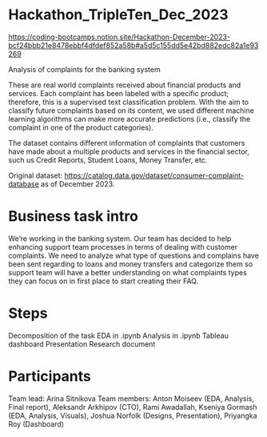 # Hackathon_TripleTen_Dec_2023
https://coding-bootcamps.notion.site/Hackathon-December-2023-bcf24bbb21e8478ebbf4dfdef852a58b#a5d5c155dd5e42bd882edc82a1e93269

Analysis of complaints for the banking system

These are real world complaints received about financial products and services. Each complaint has been labeled with a specific product; therefore, this is a supervised text classification problem. With the aim to classify future complaints based on its content, we used different machine learning algorithms can make more accurate predictions (i.e., classify the complaint in one of the product categories).

The dataset contains different information of complaints that customers have made about a multiple products and services in the financial sector, such us Credit Reports, Student Loans, Money Transfer, etc.

Original dataset: https://catalog.data.gov/dataset/consumer-complaint-database as of December 2023.

# Business task intro
We’re working in the banking system. Our team has decided to help enhancing support team processes in terms of dealing with customer complaints. We need to analyze what type of questions and complains have been sent regarding to loans and money transfers and categorize them so support team will have a better understanding on what complaints types they can focus on in first place to start creating their FAQ.

# Steps
Decomposition of the task
EDA in .ipynb
Analysis in .ipynb
Tableau dashboard
Presentation
Research document

# Participants
Team lead: Arina Sitnikova
Team members: Anton Moiseev (EDA, Analysis, Final report), Aleksandr Arkhipov (CTO), Rami Awadallah, Kseniya Gormash (EDA, Analysis, Visuals), Joshua Norfolk (Designs, Presentation), Priyangka Roy (Dashboard)
